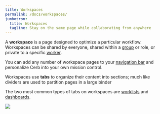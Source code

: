 ```yaml
---
title: Workspaces
permalink: /docs/workspaces/
jumbotron:
  title: Workspaces
  tagline: Stay on the same page while collaborating from anywhere
---
```


A **workspace** is a page designed to optimize a particular workflow.  Workspaces can be shared by everyone, shared within a [group](/docs/groups/) or role, or private to a specific [worker](/docs/workers/).

You can add any number of workspace pages to your [navigation bar](/docs/navigation/#pages) and personalize Cerb into your own mission control.

Workspaces use **tabs** to organize their content into sections; much like dividers are used to partition pages in a large binder

The two most common types of tabs on workspaces are [worklists](/docs/worklists/) and [dashboards](/docs/dashboards/).

<div class="cerb-screenshot">
<img src="/assets/images/docs/using-cerb/workspaces/workspace-home.png" class="screenshot">
</div>
